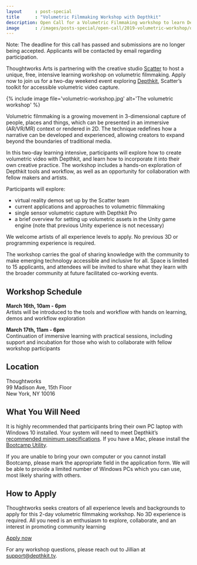 ```yaml
---
layout     : post-special
title	   : "Volumetric Filmmaking Workshop with Depthkit"
description: Open Call for a Volumetric Filmmaking workshop to learn Depthkit, hosted by Thoughtworks Arts and Scatter in New York
image      : /images/posts-special/open-call/2019-volumetric-workshop/og_volumetric.jpg
---
```

<p class="notice">Note: The deadline for this call has passed and submissions are no longer being accepted. Applicants will be contacted by email regarding participation.</p>

Thoughtworks Arts is partnering with the creative studio [Scatter](http://scatter.nyc/) to host a unique, free, intensive learning workshop on volumetric filmmaking. Apply now to join us for a two-day weekend event exploring [Depthkit](https://www.depthkit.tv), Scatter’s toolkit for accessible volumetric video capture.

{% include image file='volumetric-workshop.jpg'
	 alt='The volumetric workshop' %}

Volumetric filmmaking is a growing movement in 3-dimensional capture of people, places and things, which can be presented in an immersive (AR/VR/MR) context or rendered in 2D. The technique redefines how a narrative can be developed and experienced, allowing creators to expand beyond the boundaries of traditional media.

In this two-day learning intensive, participants will explore how to create volumetric video with Depthkit, and learn how to incorporate it into their own creative practice. The workshop includes a hands-on exploration of Depthkit tools and workflow, as well as an opportunity for collaboration with fellow makers and artists.

Participants will explore: 
<ul class="closer">
	<li>virtual reality demos set up by the Scatter team</li>
	<li>current applications and approaches to volumetric filmmaking</li>
	<li>single sensor volumetric capture with Depthkit Pro</li>
	<li>a brief overview for setting up volumetric assets in the Unity game engine (note that previous Unity experience is not necessary)</li>
</ul>

We welcome artists of all experience levels to apply. No previous 3D or programming experience is required.

The workshop carries the goal of sharing knowledge with the community to make emerging technology accessible and inclusive for all. Space is limited to 15 applicants, and attendees will be invited to share what they learn with the broader community at future facilitated co-working events.

## Workshop Schedule 
**March 16th, 10am - 6pm**  
Artists will be introduced to the tools and workflow with hands on learning, demos and workflow exploration

**March 17th, 11am - 6pm**  
Continuation of immersive learning with practical sessions, including support and incubation for those who wish to collaborate with fellow workshop participants

## Location 
Thoughtworks  
99 Madison Ave, 15th Floor  
New York, NY 10016

## What You Will Need
It is highly recommended that participants bring their own PC laptop with Windows 10 installed. Your system will need to meet Depthkit’s [recommended minimum specifications](https://docs.depthkit.tv/docs/equipment#section-computer-requirements). If you have a Mac, please install the [Bootcamp Utility](https://support.apple.com/boot-camp).

If you are unable to bring your own computer or you cannot install Bootcamp, please mark the appropriate field in the application form. We will be able to provide a limited number of Windows PCs which you can use, most likely sharing with others.

## How to Apply
Thoughtworks seeks creators of all experience levels and backgrounds to apply for this 2-day volumetric filmmaking workshop. No 3D experience is required. All you need is an enthusiasm to explore, collaborate, and an interest in promoting community learning

<a href="https://docs.google.com/forms/d/e/1FAIpQLSeyhJJy377miwXjMmbl8xJrN1-bl1TWV_4BRgR0tiNryd4ZrA/viewform" class="attention">Apply now</a>

For any workshop questions, please reach out to Jillian at [support@depthkit.tv](support@depthkit.tv).